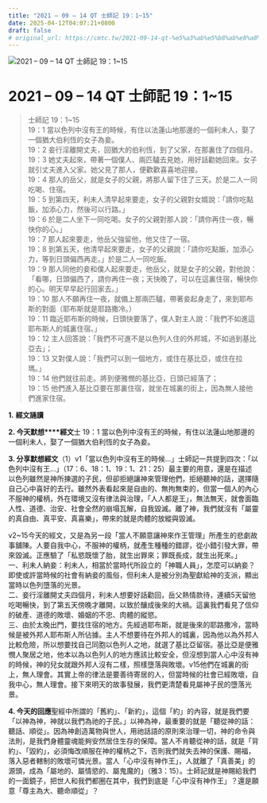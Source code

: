 ```yaml
---
title: "2021 – 09 – 14 QT 士師記 19：1~15"
date: 2025-04-12T04:07:21+0800
draft: false
# original_url: https://cmtc.tw/2021-09-14-qt-%e5%a3%ab%e5%b8%ab%e8%a8%98-19%ef%bc%9a115
---
```


![2021 – 09 – 14 QT 士師記 19：1~15](/images/qt.jpg   "2021 – 09 – 14 QT 士師記 19：1~15")

# 2021 – 09 – 14 QT 士師記 19：1~15

> 士師記 19：1~15  
> 19：1 當以色列中沒有王的時候，有住以法蓮山地那邊的一個利未人，娶了一個猶大伯利恆的女子為妾。  
> 19：2 妾行淫離開丈夫，回猶大的伯利恆，到了父家，在那裏住了四個月。  
> 19：3 她丈夫起來，帶著一個僕人、兩匹驢去見她，用好話勸她回來。女子就引丈夫進入父家。她父見了那人，便歡歡喜喜地迎接。  
> 19：4 那人的岳父，就是女子的父親，將那人留下住了三天。於是二人一同吃喝、住宿。  
> 19：5 到第四天，利未人清早起來要走，女子的父親對女婿說：「請你吃點飯，加添心力，然後可以行路。」  
> 19：6 於是二人坐下一同吃喝。女子的父親對那人說：「請你再住一夜，暢快你的心。」  
> 19：7 那人起來要走，他岳父強留他，他又住了一宿。  
> 19：8 到第五天，他清早起來要走，女子的父親說：「請你吃點飯，加添心力，等到日頭偏西再走。」於是二人一同吃飯。  
> 19：9 那人同他的妾和僕人起來要走，他岳父，就是女子的父親，對他說：「看哪，日頭偏西了，請你再住一夜；天快晚了，可以在這裏住宿，暢快你的心。明天早早起行回家去。」  
> 19：10 那人不願再住一夜，就備上那兩匹驢，帶著妾起身走了，來到耶布斯的對面（耶布斯就是耶路撒冷。）  
> 19：11 臨近耶布斯的時候，日頭快要落了，僕人對主人說：「我們不如進這耶布斯人的城裏住宿。」  
> 19：12 主人回答說：「我們不可進不是以色列人住的外邦城，不如過到基比亞去」；  
> 19：13 又對僕人說：「我們可以到一個地方，或住在基比亞，或住在拉瑪。」  
> 19：14 他們就往前走。將到便雅憫的基比亞，日頭已經落了；  
> 19：15 他們進入基比亞要在那裏住宿，就坐在城裏的街上，因為無人接他們進家住宿。

**1.** **經文誦讀**

**2. 今天默想****經文**士 19：1 當以色列中沒有王的時候，有住以法蓮山地那邊的一個利未人，娶了一個猶大伯利恆的女子為妾。

**3. 分享默想經文**（1）v1「當以色列中沒有王的時候…」士師記一共提到四次：「以色列中沒有王…」（17：6、18：1、19：1、21：25）最主要的用意，還是在描述以色列雖然是神所揀選的子民，但卻拒絕讓神來管理他們，拒絕聽神的話，選擇隨自己心中喜好的去行。雖然外表看起來是自由的、無拘無束的，但當一個人的內心不服神的權柄，外在環境又沒有律法與治理，「人人都是王」，無法無天，就會面臨人性、道德、治安、社會全然的崩塌瓦解，自我毀滅。離了神，我們就沒有「屬靈的真自由、真平安、真喜樂」，帶來的就是肉體的放縱與毀滅。

v2~15今天的經文，又是為另一段「當人不願意讓神來作王管理」所產生的悲劇故事舖陳。人要自我中心，不服神的權柄，就產生種種的錯謬，從小錯引發大罪，帶來毀滅。正應驗了「私慾既懷了胎，就生出罪來；罪既長成，就生出死來。」  
一、利未人納妾：利未人，相當於當時代所設立的「神職人員」，怎麼可以納妾？即使或許當時候的社會有納妾的風俗，但利未人是被分別為聖獻給神的支派，顯出當時以色列墮落的光景。  
二、妾行淫離開丈夫四個月，利未人想要好話勸回，岳父熱情款待，連續5天留他吃喝暢快，到了第五天傍晚才離開，以致於釀成後來的大禍。這裏我們看見了信仰的破產、道德的敗壞、婚姻的不忠、肉體的縱慾。  
三、由於太晚出門，要找住宿的地方。先經過耶布斯，就是後來的耶路撒冷，當時候是被外邦人耶布斯人所佔據。主人不想要待在外邦人的城裏，因為他以為外邦人比較危險，所以想要找自己同胞以色列人之地，就選了基比亞留宿。基比亞是便雅憫人聚居之地，他本以為以色列人的地方應該比較安全，但沒想到當人心中沒有神的時候，神的兒女就跟外邦人沒有二樣，照樣墮落與敗壞。v15他們在城裏的街上，無人理會。其實上帝的律法是要善待寄居的人，但當時候的社會已經敗壞，自我中心，無人理會。接下來明天的故事發展，我們更清楚看見屬神子民的墮落光景。

**4. 今天的回應**聖經中所謂的「舊約」、「新約」，這個「約」的內容，就是我們要「以神為神，神就以我們為祂的子民。」以神為神，最重要的就是「聽從神的話：聽話、順從」。因為神創造萬物與世人，用祂話語的原則來治理一切，神的命令與法則，是我們身體靈魂能夠安然居住生存的保障。當人不肯聽從神的話，就是「背約」、「毀約」，必須悔改順服在神的權柄之下，否則我們就失去神的保護、賜福，落入惡者轄制的敗壞可憐光景。當人「心中沒有神作王」，人就離了「真善美」的源頭，成為「屬地的、屬情慾的、屬鬼魔的」（雅3：15）。士師記就是神賜給我們的一面鏡子，把世人和我們都圈在其中，我們到底是「心中沒有神作王」？還是願意「尊主為大、聽命順從」？